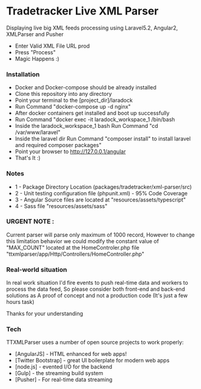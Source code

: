 # Tradetracker Live XML Parser

Displaying live big XML feeds processing using Laravel5.2, Angular2, XMLParser and Pusher

  - Enter Valid XML File URL prod
  - Press "Process"
  - Magic Happens :)
  
### Installation

- Docker and Docker-compose should be already installed
- Clone this repository into any directory
- Point your terminal to the [project_dir]/laradock
- Run Command "docker-compose up -d nginx"
- After docker containers get installed and boot up successfully
- Run Command "docker exec -it laradock_workspace_1 /bin/bash
- Inside the laradock_workspace_1 bash Run Command "cd /var/www/laravel"
- Inside the laravel dir Run Command "composer install" to install laravel and required composer packages"
- Point your browser to http://127.0.0.1/angular 
- That's It :)

### Notes
- 1 - Package Directory Location (packages/tradetracker/xml-parser/src)
- 2 - Unit testing configuration file (phpunit.xml) - 95% Code Coverage
- 3 - Angular Source files are located at "resources/assets/typescript"
- 4 - Sass file "resources/assets/sass"

### URGENT NOTE :
Current parser will parse only maximum of 1000 record, However to change this limitation behavior we could modify the constant value of "MAX_COUNT" located at the HomeControler.php file "ttxmlparser/app/Http/Controllers/HomeController.php"


### Real-world situation

In real work situation I'd fire events to push real-time data and workers to process the data feed,
So please consider both front-end and back-end solutions as A proof of concept and not a production code (It's just a few hours task)

Thanks for your understanding

### Tech

TTXMLParser uses a number of open source projects to work properly:

* [AngularJS] - HTML enhanced for web apps!
* [Twitter Bootstrap] - great UI boilerplate for modern web apps
* [node.js] - evented I/O for the backend
* [Gulp] - the streaming build system
* [Pusher] - For real-time data streaming
